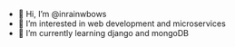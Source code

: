 - 👋 Hi, I’m @inrainwbows
- 👀 I’m interested in web development and microservices
- 🌱 I’m currently learning django and mongoDB

<!---
inrainwbows/inrainwbows is a ✨ special ✨ repository because its `README.md` (this file) appears on your GitHub profile.
You can click the Preview link to take a look at your changes.
--->
